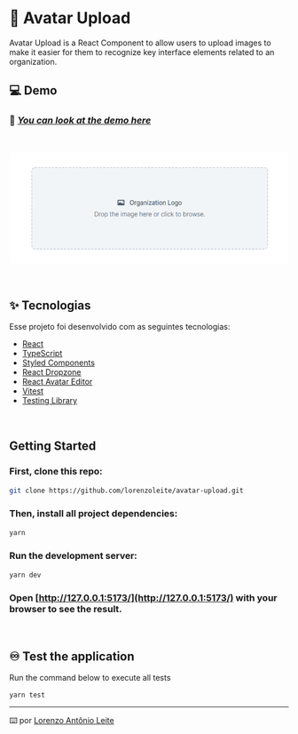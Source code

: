 # 📸 Avatar Upload

Avatar Upload is a React Component to allow users to upload images to make it easier for them to recognize key interface elements related to an organization.

## 💻 Demo

### 🔗 [_You can look at the demo here_](https://avatar-upload-five.vercel.app/)

<br />
<p align="center">
  <img height="200" src="public/demo.png" title="Pull Request">
</p>
<br/>

## ✨ Tecnologias

Esse projeto foi desenvolvido com as seguintes tecnologias:

- [React](https://react.dev/)
- [TypeScript](https://www.typescriptlang.org/)
- [Styled Components](https://styled-components.com/)
- [React Dropzone](https://react-dropzone.js.org/)
- [React Avatar Editor](https://www.npmjs.com/package/react-avatar-editor)
- [Vitest](https://vitest.dev/)
- [Testing Library](https://testing-library.com/)

<br/>

## Getting Started

### First, clone this repo:

```bash
git clone https://github.com/lorenzoleite/avatar-upload.git
```

### Then, install all project dependencies:

```bash
yarn
```

### Run the development server:

```bash
yarn dev
```

### Open [http://127.0.0.1:5173/](http://127.0.0.1:5173/) with your browser to see the result.

<br/>

## ♾️ Test the application

Run the command below to execute all tests

```
yarn test
```

---

⌨️ por [Lorenzo Antônio Leite](https://www.linkedin.com/in/lorenzoleite/)
